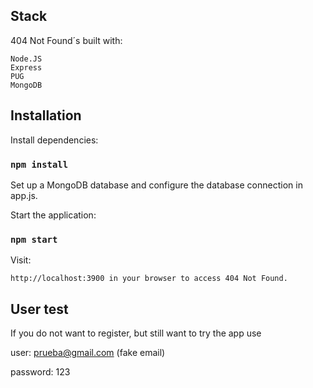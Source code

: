 
## Stack

404 Not Found´s built with:

    Node.JS
    Express
    PUG
    MongoDB


## Installation

Install dependencies:

### `npm install`

Set up a MongoDB database and configure the database connection in app.js.

Start the application:

### `npm start`
  
Visit:

    http://localhost:3900 in your browser to access 404 Not Found.
    
## User test

If you do not want to register, but still want to try the app use

user: prueba@gmail.com (fake email)

password: 123
